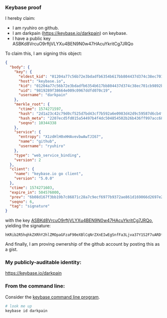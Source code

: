### Keybase proof

I hereby claim:

  * I am ryuhiro on github.
  * I am darkpain (https://keybase.io/darkpain) on keybase.
  * I have a public key ASBKd8VrcuO9rftjVLYXu4BEN9N0w47HAcuYkritCg7JRQo

To claim this, I am signing this object:

```json
{
  "body": {
    "key": {
      "eldest_kid": "01204a77c56b72e3bdadfb6354b617bb804437d374c38ec701cb9892b8ad0a0ec9450a",
      "host": "keybase.io",
      "kid": "01204a77c56b72e3bdadfb6354b617bb804437d374c38ec701cb9892b8ad0a0ec9450a",
      "uid": "9819289f38664e009c0967ddfd070c19",
      "username": "darkpain"
    },
    "merkle_root": {
      "ctime": 1574271597,
      "hash": "2d1a23c42c79d0cf525d7bd43cf7b592a6e0983d42d9c59587d6cb4fc3feb440fb4202ad817d5d598f5e359bd260864d960300b94495a6fac65943e4ffe91a5d",
      "hash_meta": "2207ecd5fd015a54497b4f4dc504854502b26b436ff997acc6832577b2a50a1d",
      "seqno": 10344338
    },
    "service": {
      "entropy": "X1zdHlH0xHHAvevbwAwTJI67",
      "name": "github",
      "username": "ryuhiro"
    },
    "type": "web_service_binding",
    "version": 2
  },
  "client": {
    "name": "keybase.io go client",
    "version": "5.0.0"
  },
  "ctime": 1574271603,
  "expire_in": 504576000,
  "prev": "6b08d167f3bb19b7c86871c28a7c9ecf6977b9372ae861d169066d2697e2a193",
  "seqno": 6,
  "tag": "signature"
}
```

with the key [ASBKd8VrcuO9rftjVLYXu4BEN9N0w47HAcuYkritCg7JRQo](https://keybase.io/darkpain), yielding the signature:

```
hKRib2R5hqhkZXRhY2hlZMOpaGFzaF90eXBlCqNrZXnEIwEgSnfFa3Ljva37Y1S2F7uARDfTdMOOxwHLmJK4rQoOyUUKp3BheWxvYWTESpcCBsQgawjRZ/O7GbfIaHHCinyez2l3uTcq6GHRaQZtJpfioZPEIE1O+Nqd9BmVYnjtvlPOB978tFSedeCoh0LovXT+u85/AgHCo3NpZ8RA6I0jmQ0c3TFLi999syVV6u3NE8Xx/KDNDUXOAMIIQxZdEHNUzaKxZB25gFMq2Rbo3C2CwCHgfIyA4oKhCGOfBKhzaWdfdHlwZSCkaGFzaIKkdHlwZQildmFsdWXEIBSLjPLQmMjykMW4Gv1NO3DhFfqUoECxA3V0ByRGAMqOo3RhZ80CAqd2ZXJzaW9uAQ==

```

And finally, I am proving ownership of the github account by posting this as a gist.

### My publicly-auditable identity:

https://keybase.io/darkpain

### From the command line:

Consider the [keybase command line program](https://keybase.io/download).

```bash
# look me up
keybase id darkpain
```

